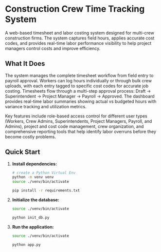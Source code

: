 # Construction Crew Time Tracking System

A web-based timesheet and labor costing system designed for multi-crew construction firms. The system captures field hours, applies accurate cost codes, and provides real-time labor performance visibility to help project managers control costs and improve efficiency.

## What It Does

The system manages the complete timesheet workflow from field entry to payroll approval. Workers can log hours individually or through bulk crew uploads, with each entry tagged to specific cost codes for accurate job costing. Timesheets flow through a multi-step approval process: Draft → Superintendent → Project Manager → Payroll → Approved. The dashboard provides real-time labor summaries showing actual vs budgeted hours with variance tracking and utilization metrics.

Key features include role-based access control for different user types (Workers, Crew Admins, Superintendents, Project Managers, Payroll, and Admins), project and cost code management, crew organization, and comprehensive reporting tools that help identify labor overruns before they become costly problems.

## Quick Start

1. **Install dependencies:**
   ```bash
   # create a Python Virtual Env
   python -m venv venv
   source ./venv/bin/activate

   pip install -r requirements.txt
   ```

2. **Initialize the database:**
   ```bash
   source ./venv/bin/activate

   python init_db.py
   ```

3. **Run the application:**
   ```bash
   source ./venv/bin/activate

   python app.py
   ```

